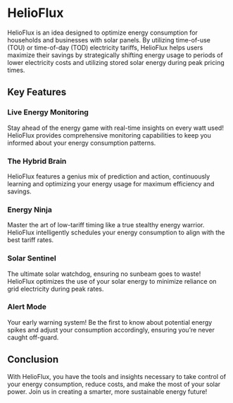 # HelioFlux

HelioFlux is an idea designed to optimize energy consumption for households and businesses with solar panels. By utilizing time-of-use (TOU) or time-of-day (TOD) electricity tariffs, HelioFlux helps users maximize their savings by strategically shifting energy usage to periods of lower electricity costs and utilizing stored solar energy during peak pricing times.

## Key Features

### Live Energy Monitoring
Stay ahead of the energy game with real-time insights on every watt used! HelioFlux provides comprehensive monitoring capabilities to keep you informed about your energy consumption patterns.

### The Hybrid Brain
HelioFlux features a genius mix of prediction and action, continuously learning and optimizing your energy usage for maximum efficiency and savings.

### Energy Ninja
Master the art of low-tariff timing like a true stealthy energy warrior. HelioFlux intelligently schedules your energy consumption to align with the best tariff rates.

### Solar Sentinel
The ultimate solar watchdog, ensuring no sunbeam goes to waste! HelioFlux optimizes the use of your solar energy to minimize reliance on grid electricity during peak rates.

### Alert Mode
Your early warning system! Be the first to know about potential energy spikes and adjust your consumption accordingly, ensuring you’re never caught off-guard.

## Conclusion
With HelioFlux, you have the tools and insights necessary to take control of your energy consumption, reduce costs, and make the most of your solar power. Join us in creating a smarter, more sustainable energy future!
